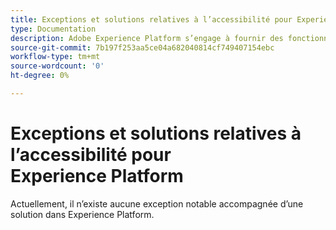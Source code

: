 ```yaml
---
title: Exceptions et solutions relatives à l’accessibilité pour Experience Platform
type: Documentation
description: Adobe Experience Platform s’engage à fournir des fonctionnalités accessibles et inclusives à tous les individus.
source-git-commit: 7b197f253aa5ce04a682040814cf749407154ebc
workflow-type: tm+mt
source-wordcount: '0'
ht-degree: 0%

---
```



# Exceptions et solutions relatives à l’accessibilité pour Experience Platform

Actuellement, il n’existe aucune exception notable accompagnée d’une solution dans Experience Platform.